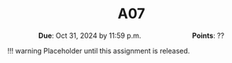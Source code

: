 <h1 align="center">
A07
</h1>

<p style="text-align: center;">
    <object hspace="50">
        <strong>Due</strong></a>: Oct 31, 2024 by 11:59 p.m.
    </object>
    <object hspace="50">
        <strong>Points</strong></a>: ??
    </object>
</p>

!!! warning
    Placeholder until this assignment is released.
